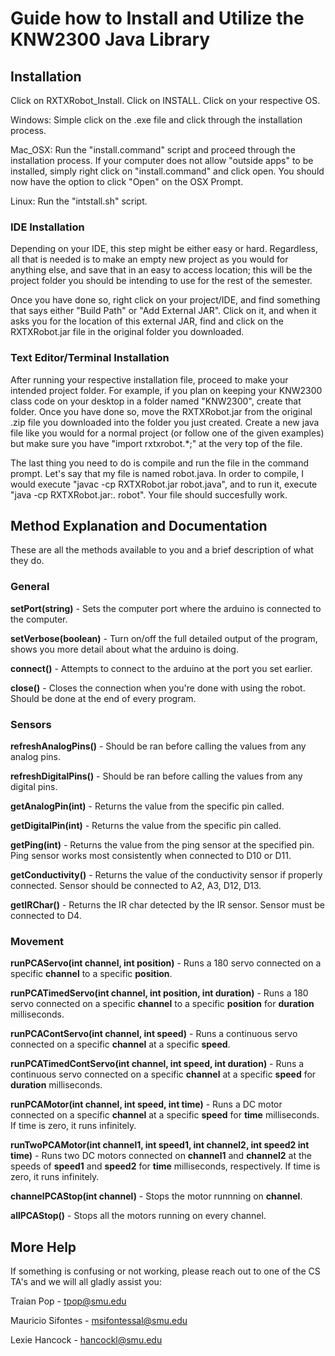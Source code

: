 # Guide how to Install and Utilize the KNW2300 Java Library

## Installation

Click on RXTXRobot_Install. Click on INSTALL. Click on your respective OS.

Windows: Simple click on the .exe file and click through the installation process.

Mac_OSX: Run the "install.command" script and proceed through the installation process. If your computer does not allow "outside apps" to be installed, simply right click on "install.command" and click open. You should now have the option to click "Open" on the OSX Prompt.

Linux: Run the "intstall.sh" script.

### IDE Installation

Depending on your IDE, this step might be either easy or hard. Regardless, all that is needed is to make an empty new project as you would for anything else, and save that in an easy to access location; this will be the project folder you should be intending to use for the rest of the semester.

Once you have done so, right click on your project/IDE, and find something that says either "Build Path" or "Add External JAR". Click on it, and when it asks you for the location of this external JAR, find and click on the RXTXRobot.jar file in the original folder you downloaded. 

### Text Editor/Terminal Installation

After running your respective installation file, proceed to make your intended project folder. For example, if you plan on keeping your KNW2300 class code on your desktop in a folder named "KNW2300", create that folder. Once you have done so, move the RXTXRobot.jar from the original .zip file you downloaded into the folder you just created. Create a new java file like you would for a normal project (or follow one of the given examples) but make sure you have "import rxtxrobot.\*;" at the very top of the file.

The last thing you need to do is compile and run the file in the command prompt. Let's say that my file is named robot.java. In order to compile, I would execute "javac -cp RXTXRobot.jar robot.java", and to run it, execute "java -cp RXTXRobot.jar:. robot". Your file should succesfully work.

## Method Explanation and Documentation

These are all the methods available to you and a brief description of what they do.

### General

**setPort(string)** - Sets the computer port where the arduino is connected to the computer.

**setVerbose(boolean)** - Turn on/off the full detailed output of the program, shows you more detail about what the arduino is doing.

**connect()** - Attempts to connect to the arduino at the port you set earlier.

**close()** - Closes the connection when you're done with using the robot. Should be done at the end of every program.

### Sensors

**refreshAnalogPins()** - Should be ran before calling the values from any analog pins.

**refreshDigitalPins()** - Should be ran before calling the values from any digital pins. 

**getAnalogPin(int)** - Returns the value from the specific pin called.

**getDigitalPin(int)** - Returns the value from the specific pin called. 

**getPing(int)** - Returns the value from the ping sensor at the specified pin.
Ping sensor works most consistently when connected to D10 or D11. 

**getConductivity()** - Returns the value of the conductivity sensor if properly connected. Sensor should be connected to A2, A3, D12, D13.

**getIRChar()** - Returns the IR char detected by the IR sensor. Sensor must be connected to D4.

### Movement

**runPCAServo(int channel, int position)** - Runs a 180 servo connected on a specific **channel** to a specific **position**.

**runPCATimedServo(int channel, int position, int duration)** - Runs a 180 servo connected on a specific **channel** to a specific **position** for **duration** milliseconds.

**runPCAContServo(int channel, int speed)** - Runs a continuous servo connected on a specific **channel** at a specific **speed**.

**runPCATimedContServo(int channel, int speed, int duration)** - Runs a continuous servo connected on a specific **channel** at a specific **speed** for **duration** milliseconds.

**runPCAMotor(int channel, int speed, int time)** - Runs a DC motor connected on a specific **channel** at a specific **speed** for **time** milliseconds. If time is zero, it runs infinitely.

**runTwoPCAMotor(int channel1, int speed1, int channel2, int speed2 int time)** - Runs two DC motors connected on **channel1** and **channel2** at the speeds of **speed1** and **speed2** for **time** milliseconds, respectively. If time is zero, it runs infinitely. 

**channelPCAStop(int channel)** - Stops the motor runnning on **channel**.

**allPCAStop()** - Stops all the motors running on every channel.

## More Help

If something is confusing or not working, please reach out to one of the CS TA's and we will all gladly assist you:

Traian Pop - tpop@smu.edu

Mauricio Sifontes - msifontessal@smu.edu

Lexie Hancock - hancockl@smu.edu









